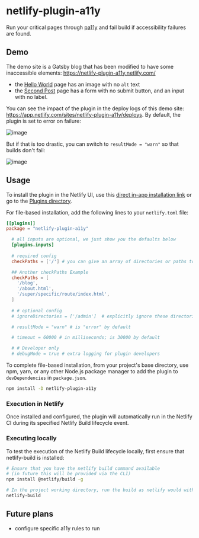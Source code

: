 # netlify-plugin-a11y

Run your critical pages through [pa11y](https://github.com/pa11y/pa11y) and fail build if accessibility failures are found.

## Demo

The demo site is a Gatsby blog that has been modified to have some inaccessible elements: https://netlify-plugin-a11y.netlify.com/

- the [Hello World](https://netlify-plugin-a11y.netlify.com/hello-world/) page has an image with no `alt` text
- the [Second Post](https://netlify-plugin-a11y.netlify.com/my-second-post/) page has a form with no submit button, and an input with no label.

You can see the impact of the plugin in the deploy logs of this demo site: https://app.netlify.com/sites/netlify-plugin-a11y/deploys. By default, the plugin is set to error on failure:


![image](https://user-images.githubusercontent.com/6764957/77147207-226b8600-6a63-11ea-91b2-2de449ef6682.png)


But if that is too drastic, you can switch to `resultMode = "warn"` so that builds don't fail:

![image](https://user-images.githubusercontent.com/6764957/77147811-8b073280-6a64-11ea-834d-6b872e543e23.png)


## Usage

To install the plugin in the Netlify UI, use this [direct in-app installation link](https://app.netlify.com/plugins/netlify-plugin-a11y/install) or go to the [Plugins directory](https://app.netlify.com/plugins).

For file-based installation, add the following lines to your `netlify.toml` file:

```toml
[[plugins]]
package = "netlify-plugin-a11y"

  # all inputs are optional, we just show you the defaults below
  [plugins.inputs]
  
  # required config
  checkPaths = ['/'] # you can give an array of directories or paths to html files, that you want to run a11y checks on

  ## Another checkPaths Example 
  checkPaths = [
    '/blog',
    '/about.html',
    '/super/specific/route/index.html',
  ]
  
  # # optional config
  # ignoreDirectories = ['/admin']  # explicitly ignore these directories

  # resultMode = "warn" # is "error" by default

  # timeout = 60000 # in milliseconds; is 30000 by default

  # # Developer only
  # debugMode = true # extra logging for plugin developers
```

To complete file-based installation, from your project's base directory, use npm, yarn, or any other Node.js package manager to add the plugin to `devDependencies` in `package.json`.

```bash
npm install -D netlify-plugin-a11y
```

### Execution in Netlify

Once installed and configured, the plugin will automatically run in the Netlify CI during its specified Netlify Build lifecycle event.

### Executing locally

To test the execution of the Netlify Build lifecycle locally, first ensure that netlify-build is installed:

```bash
# Ensure that you have the netlify build command available
# (in future this will be provided via the CLI)
npm install @netlify/build -g

# In the project working directory, run the build as netlify would with the build bot
netlify-build
```

## Future plans

- configure specific a11y rules to run
